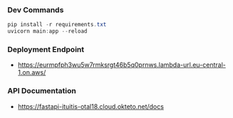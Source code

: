 
### Dev Commands

```powershell
pip install -r requirements.txt
uvicorn main:app --reload
```

### Deployment Endpoint
- https://eurmpfph3wu5w7rmksrgt46b5q0prnws.lambda-url.eu-central-1.on.aws/


### API Documentation
- https://fastapi-ituitis-otal18.cloud.okteto.net/docs